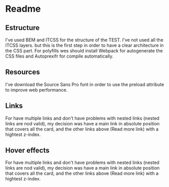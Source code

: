 Readme
======

## Estructure
I've used BEM and ITCSS for the structure of the TEST. I've not used all the ITCSS layers. but this is the first step in order to have a clear architecture in the CSS part. 
For polyfills wes should install Webpack for autogenerate the CSS files and Autoprexifr for compile automatically.
 
## Resources
I've download the Source Sans Pro font in order to use the preload attribute to improve web performance. 

## Links
For have multiple links and don't have problems with nested links (nested links are nod valid), my decision was have a main link in absolute position that covers all the card, and the other links above (Read more link) with a hightest z-index. 

## Hover effects
For have multiple links and don't have problems with nested links (nested links are nod valid), my decision was have a main link in absolute position that covers all the card, and the other links above (Read more link) with a hightest z-index. 
